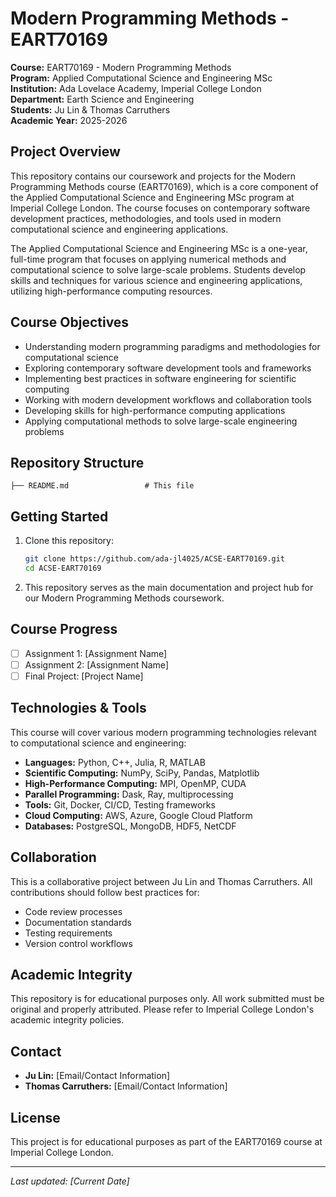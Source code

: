 # Modern Programming Methods - EART70169

**Course:** EART70169 - Modern Programming Methods  
**Program:** Applied Computational Science and Engineering MSc  
**Institution:** Ada Lovelace Academy, Imperial College London  
**Department:** Earth Science and Engineering  
**Students:** Ju Lin & Thomas Carruthers  
**Academic Year:** 2025-2026

## Project Overview

This repository contains our coursework and projects for the Modern Programming Methods course (EART70169), which is a core component of the Applied Computational Science and Engineering MSc program at Imperial College London. The course focuses on contemporary software development practices, methodologies, and tools used in modern computational science and engineering applications.

The Applied Computational Science and Engineering MSc is a one-year, full-time program that focuses on applying numerical methods and computational science to solve large-scale problems. Students develop skills and techniques for various science and engineering applications, utilizing high-performance computing resources.

## Course Objectives

- Understanding modern programming paradigms and methodologies for computational science
- Exploring contemporary software development tools and frameworks
- Implementing best practices in software engineering for scientific computing
- Working with modern development workflows and collaboration tools
- Developing skills for high-performance computing applications
- Applying computational methods to solve large-scale engineering problems

## Repository Structure

```
├── README.md                 # This file
```

## Getting Started

1. Clone this repository:
   ```bash
   git clone https://github.com/ada-jl4025/ACSE-EART70169.git
   cd ACSE-EART70169
   ```

2. This repository serves as the main documentation and project hub for our Modern Programming Methods coursework.

## Course Progress

- [ ] Assignment 1: [Assignment Name]
- [ ] Assignment 2: [Assignment Name]
- [ ] Final Project: [Project Name]

## Technologies & Tools

This course will cover various modern programming technologies relevant to computational science and engineering:

- **Languages:** Python, C++, Julia, R, MATLAB
- **Scientific Computing:** NumPy, SciPy, Pandas, Matplotlib
- **High-Performance Computing:** MPI, OpenMP, CUDA
- **Parallel Programming:** Dask, Ray, multiprocessing
- **Tools:** Git, Docker, CI/CD, Testing frameworks
- **Cloud Computing:** AWS, Azure, Google Cloud Platform
- **Databases:** PostgreSQL, MongoDB, HDF5, NetCDF

## Collaboration

This is a collaborative project between Ju Lin and Thomas Carruthers. All contributions should follow best practices for:

- Code review processes
- Documentation standards
- Testing requirements
- Version control workflows

## Academic Integrity

This repository is for educational purposes only. All work submitted must be original and properly attributed. Please refer to Imperial College London's academic integrity policies.

## Contact

- **Ju Lin:** [Email/Contact Information]
- **Thomas Carruthers:** [Email/Contact Information]

## License

This project is for educational purposes as part of the EART70169 course at Imperial College London.

---

*Last updated: [Current Date]*